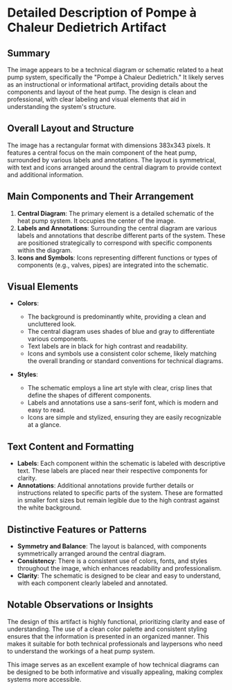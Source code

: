 # Detailed Description of Pompe à Chaleur Dedietrich Artifact

## Summary
The image appears to be a technical diagram or schematic related to a heat pump system, specifically the "Pompe à Chaleur Dedietrich." It likely serves as an instructional or informational artifact, providing details about the components and layout of the heat pump. The design is clean and professional, with clear labeling and visual elements that aid in understanding the system's structure.

## Overall Layout and Structure
The image has a rectangular format with dimensions 383x343 pixels. It features a central focus on the main component of the heat pump, surrounded by various labels and annotations. The layout is symmetrical, with text and icons arranged around the central diagram to provide context and additional information.

## Main Components and Their Arrangement
1. **Central Diagram**: The primary element is a detailed schematic of the heat pump system. It occupies the center of the image.
2. **Labels and Annotations**: Surrounding the central diagram are various labels and annotations that describe different parts of the system. These are positioned strategically to correspond with specific components within the diagram.
3. **Icons and Symbols**: Icons representing different functions or types of components (e.g., valves, pipes) are integrated into the schematic.

## Visual Elements
- **Colors**:
  - The background is predominantly white, providing a clean and uncluttered look.
  - The central diagram uses shades of blue and gray to differentiate various components.
  - Text labels are in black for high contrast and readability.
  - Icons and symbols use a consistent color scheme, likely matching the overall branding or standard conventions for technical diagrams.

- **Styles**:
  - The schematic employs a line art style with clear, crisp lines that define the shapes of different components.
  - Labels and annotations use a sans-serif font, which is modern and easy to read.
  - Icons are simple and stylized, ensuring they are easily recognizable at a glance.

## Text Content and Formatting
- **Labels**: Each component within the schematic is labeled with descriptive text. These labels are placed near their respective components for clarity.
- **Annotations**: Additional annotations provide further details or instructions related to specific parts of the system. These are formatted in smaller font sizes but remain legible due to the high contrast against the white background.

## Distinctive Features or Patterns
- **Symmetry and Balance**: The layout is balanced, with components symmetrically arranged around the central diagram.
- **Consistency**: There is a consistent use of colors, fonts, and styles throughout the image, which enhances readability and professionalism.
- **Clarity**: The schematic is designed to be clear and easy to understand, with each component clearly labeled and annotated.

## Notable Observations or Insights
The design of this artifact is highly functional, prioritizing clarity and ease of understanding. The use of a clean color palette and consistent styling ensures that the information is presented in an organized manner. This makes it suitable for both technical professionals and laypersons who need to understand the workings of a heat pump system.

This image serves as an excellent example of how technical diagrams can be designed to be both informative and visually appealing, making complex systems more accessible.